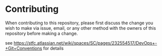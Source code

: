 # Contributing

When contributing to this repository, please first discuss the change you wish to make via issue,
email, or any other method with the owners of this repository before making a change.

see https://stfc.atlassian.net/wiki/spaces/SC/pages/232554517/DevOps+-+Git+Conventions for details
